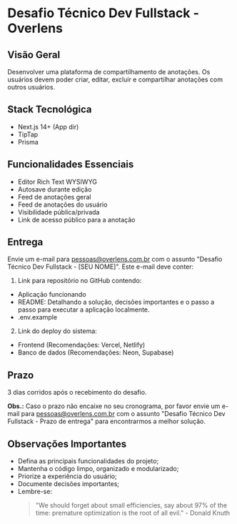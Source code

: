 # Desafio Técnico Dev Fullstack - Overlens

## Visão Geral

Desenvolver uma plataforma de compartilhamento de anotações. Os usuários devem poder criar, editar, excluir e compartilhar anotações com outros usuários.

## Stack Tecnológica

- Next.js 14+ (App dir)
- TipTap
- Prisma

## Funcionalidades Essenciais

- Editor Rich Text WYSIWYG
- Autosave durante edição
- Feed de anotações geral
- Feed de anotações do usuário
- Visibilidade pública/privada
- Link de acesso público para a anotação

## Entrega

Envie um e-mail para pessoas@overlens.com.br com o assunto "Desafio Técnico Dev Fullstack - [SEU NOME]". Este e-mail deve conter:

1. Link para repositório no GitHub contendo:

- Aplicação funcionando
- README: Detalhando a solução, decisões importantes e o passo a passo para executar a aplicação localmente.
- .env.example

2. Link do deploy do sistema:

- Frontend (Recomendações: Vercel, Netlify)
- Banco de dados (Recomendações: Neon, Supabase)

## Prazo

3 dias corridos após o recebimento do desafio.

**Obs.:** Caso o prazo não encaixe no seu cronograma, por favor envie um e-mail para [pessoas@overlens.com.br](mailto:pessoas@overlens.com.br) com o assunto "Desafio Técnico Dev Fullstack - Prazo de entrega" para encontrarmos a melhor solução.

## Observações Importantes

- Defina as principais funcionalidades do projeto;
- Mantenha o código limpo, organizado e modularizado;
- Priorize a experiência do usuário;
- Documente decisões importantes;
- Lembre-se:
  > "We should forget about small efficiencies, say about 97% of the time: premature optimization is the root of all evil." - Donald Knuth
